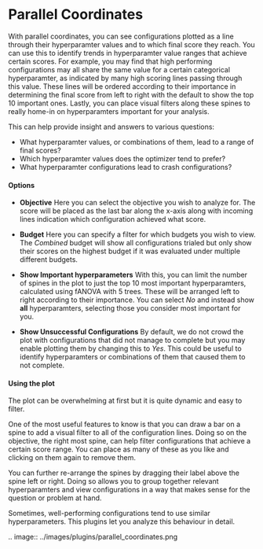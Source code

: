 # Parallel Coordinates

With parallel coordinates, you can see configurations plotted as a line through their hyperparamter values
and to which final score they reach.
You can use this to identify trends in hyperparamter value ranges that achieve certain scores.
For example, you may find that high performing configurations may all share the same value for a certain
categorical hyperparamter, as indicated by many high scoring lines passing through this value.
These lines will be ordered according to their importance in determining the final score from left to
right with the default to show the top 10 important ones.
Lastly, you can place visual filters along these spines to really home-in on hyperparamters important
for your analysis.

This can help provide insight and answers to various questions:
* What hyperparamter values, or combinations of them, lead to a range of final scores?
* Which hyperparamter values does the optimizer tend to prefer?
* What hyperparamter configurations lead to crash configurations?

#### Options

* **Objective** Here you can select the objective you wish to analyze for.
  The score will be placed as the last bar along the x-axis along with incoming lines indication which
  configuration achieved what score.

* **Budget** Here you can specify a filter for which budgets you wish to view.
  The _Combined_ budget will show all configurations trialed but only show their scores on the highest
  budget if it was evaluated under multiple different budgets.

* **Show Important hyperparameters** With this, you can limit the number of spines in the plot to just
  the top 10 most important hyperparamters, calculated using fANOVA with 5 trees.
  These will be arranged left to right according to their importance.
  You can select *No* and instead show **all** hyperparamters, selecting those you consider most
  important for you.

* **Show Unsuccessful Configurations** By default, we do not crowd the plot with configurations that
  did not manage to complete but you may enable plotting them by changing this to *Yes*.
  This could be useful to identify hyperparamters or combinations of them that caused them to not complete.

#### Using the plot
The plot can be overwhelming at first but it is quite dynamic and easy to filter.

One of the most useful features to know is that you can draw a bar on a spine to add a visual filter
to all of the configuration lines.
Doing so on the objective, the right most spine, can help filter configurations that achieve a certain
score range.
You can place as many of these as you like and clicking on them again to remove them.

You can further re-arrange the spines by dragging their label above the spine left or right.
Doing so allows you to group together relevant hyperparamters and view configurations in a way that makes
sense for the question or problem at hand.



Sometimes, well-performing configurations tend to use similar hyperparameters.
This plugins let you analyze this behaviour in detail.


.. image:: ../images/plugins/parallel_coordinates.png
